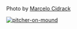 Photo by [Marcelo Cidrack](https://unsplash.com/@marcelocidrack)

[![pitcher-on-mound](./M5DwBMvGxzM.webp)](https://unsplash.com/photos/baseball-field-close-up-photography-M5DwBMvGxzM)
